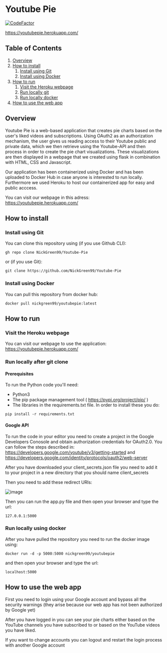 # Youtube Pie
[![CodeFactor](https://www.codefactor.io/repository/github/nickgreen99/youtube-pie/badge)](https://www.codefactor.io/repository/github/nickgreen99/youtube-pie)

https://youtubepie.herokuapp.com/

## Table of Contents
1. [Overview](#overview)
2. [How to install](#howtoinstall)
    1. [Install using Git](#installgit)
    2. [Install using Docker](#installdocker)
3. [How to run](#howtorun)
    1. [Visit the Heroku webpage](#heroku)
    2. [Run locally git](#runlocallygit)
    2. [Run locally docker](#runlocallydocker)
4. [How to use the web app](#howtouse)


## Overview <a name="overview"></a>
Youtube Pie is a web-based application that creates pie charts based on the user's liked videos and subscriptions. Using OAuth2 as an authorization mechanism, the user gives us reading access to their Youtube public and private data, which we then retrieve using the Youtube-API and then process in order to create the pie chart visualizations. These visualizations are then displayed in a webpage that we created using flask in combination with HTML, CSS and Javascript.

Our application has been containerized using Docker and has been uploaded to Docker Hub in case anyone is interested to run locally. Furthermore we used Heroku to host  our containerized app for easy and public acccess.

You can visit our webpage in this adress: https://youtubepie.herokuapp.com/ 

## How to install <a name="howtoinstall"></a>

### Install using Git <a name="installgit"></a>
You can clone this repository using (if you use Github CLI):
```
gh repo clone NickGreen99/Youtube-Pie
```
or (if you use Git):
```
git clone https://github.com/NickGreen99/Youtube-Pie
```
### Install using Docker <a name="installdocker"></a>
You can pull this repository from docker hub:
```
docker pull nickgreen99/youtubepie:latest
```

## How to run <a name="howtorun"></a>
### Visit the Heroku webpage <a name="heroku"></a>
You can visit our webpage to use the application: https://youtubepie.herokuapp.com/

### Run locally after git clone <a name="runlocallygit"></a>
#### Prerequisites
To run the Python code you'll need:
* Python3
* The pip package management tool ( https://pypi.org/project/pip/ )
* The libraries in the requirements.txt file. In order to install these you do:
```
pip install -r requirements.txt
```
#### Google API
To run the code in your editor you need to create a project in the Google Developers Conosole and obtain authorization credentials for OAuth2.0. You can follow the steps described in: https://developers.google.com/youtube/v3/getting-started and https://developers.google.com/identity/protocols/oauth2/web-server

After you have downloaded your client_secrets.json file you need to add it to your project in a new directory that you should name client_secrets

Then you need to add these redirect URIs:

![image](https://user-images.githubusercontent.com/95498852/177291018-195bf2fb-eca0-4f65-9e01-6bc8b6502bbc.png)

Then you can run the app.py file and then open your browser and type the url:
```
127.0.0.1:5000
```
### Run locally using docker <a name="runlocallydocker"></a>
After you have pulled the repository you need to run the docker image using:
```
docker run -d -p 5000:5000 nickgreen99/youtubepie
```
and then open your browser and type the url:
```
localhost:5000
```
## How to use the web app <a name="howtouse"></a>
First you need to login using your Google account and bypass all the security warnings (they arise because our web app has not been authorized by Google yet)

After you have logged in you can see your pie charts either based on the YouTube channels you have subscribed to or based on the YouTube videos you have liked.

If you want to change accounts you can logout and restart the login process with another Google account
